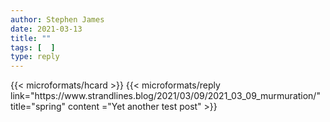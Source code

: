 ```yaml
---
author: Stephen James
date: 2021-03-13
title: ""
tags: [  ]
type: reply
---
```

<div class="h-entry">
  		{{< microformats/hcard >}}
{{< microformats/reply   link="https://www.strandlines.blog/2021/03/09/2021_03_09_murmuration/" title="spring" content ="Yet another test post" >}}
 	  <time class="dt-published" datetime="2021-03-13T06:42:45"></time>
	</a>
</p>
</div>
